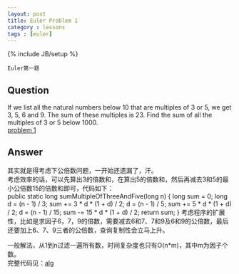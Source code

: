 ```yaml
---
layout: post
title: Euler Problem 1
category : lessons
tags : [euler]
---
```

{% include JB/setup %}

`Euler第一题`

## Question
If we list all the natural numbers below 10 that are multiples of 3 or 5, we get 3, 5, 6 and 9. The sum of these multiples is 23.
Find the sum of all the multiples of 3 or 5 below 1000.  
[problem 1](http://projecteuler.net/problem=1)

## Answer
其实就是得考虑下公倍数问题，一开始还遗漏了，汗。  
考虑效率的话，可以先算出3的倍数和，在算出5的倍数和，然后再减去3和5的最小公倍数15的倍数和即可，代码如下：  
	public static long sumMultipleOfThreeAndFive(long n) {
		long sum = 0;
		long d = (n - 1) / 3;
		sum += 3 * d * (1 + d) / 2;
		d = (n - 1) / 5;
		sum += 5 * d * (1 + d) / 2;
		d = (n - 1) / 15;
		sum -= 15 * d * (1 + d) / 2;
		return sum;
	}
考虑程序的扩展性，比如是求因子6，7，9的倍数，需要减去6和7、7和9及6和9的公倍数，最后还要加上6、7、9三者的公倍数，查询复制性会立马上升。

一般解法，从1到n过滤一遍所有数，时间复杂度也只有O(n*m)，其中m为因子个数。  
完整代码见：[alg](https://github.com/gengmzh/alg/blob/master/src/main/java/com/github/gengmzh/euler/Problem1.java)

